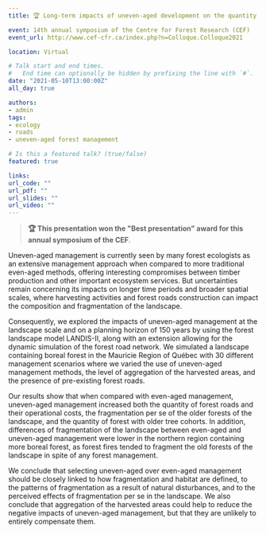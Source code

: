 ```yaml
---
title: 🏆 Long-term impacts of uneven-aged development on the quantity and fragmentation of old-growth forest in a landscape (CEF)

event: 14th annual symposium of the Centre for Forest Research (CEF)
event_url: http://www.cef-cfr.ca/index.php?n=Colloque.Colloque2021

location: Virtual

# Talk start and end times.
#   End time can optionally be hidden by prefixing the line with `#`.
date: "2021-05-10T13:00:00Z"
all_day: true

authors:
- admin
tags:
- ecology
- roads
- uneven-aged forest management

# Is this a featured talk? (true/false)
featured: true

links:
url_code: ""
url_pdf: ""
url_slides: ""
url_video: ""
---
```


> **🏆 This presentation won the "Best presentation" award for this annual symposium of the CEF**.

Uneven-aged management is currently seen by many forest ecologists as an extensive management approach when compared to more traditional even-aged methods, offering interesting compromises between timber production and other important ecosystem services. But uncertainties remain concerning its impacts on longer time periods and broader spatial scales, where harvesting activities and forest roads construction can impact the composition and fragmentation of the landscape.

Consequently, we explored the impacts of uneven-aged management at the landscape scale and on a planning horizon of 150 years by using the forest landscape model LANDIS-II, along with an extension allowing for the dynamic simulation of the forest road network. We simulated a landscape containing boreal forest in the Mauricie Region of Québec with 30 different management scenarios where we varied the use of uneven-aged management methods, the level of aggregation of the harvested areas, and the presence of pre-existing forest roads.

Our results show that when compared with even-aged management, uneven-aged management increased both the quantity of forest roads and their operational costs, the fragmentation per se of the older forests of the landscape, and the quantity of forest with older tree cohorts. In addition, differences of fragmentation of the landscape between even-aged and uneven-aged management were lower in the northern region containing more boreal forest, as forest fires tended to fragment the old forests of the landscape in spite of any forest management.

We conclude that selecting uneven-aged over even-aged management should be closely linked to how fragmentation and habitat are defined, to the patterns of fragmentation as a result of natural disturbances, and to the perceived effects of fragmentation per se in the landscape. We also conclude that aggregation of the harvested areas could help to reduce the negative impacts of uneven-aged management, but that they are unlikely to entirely compensate them.
